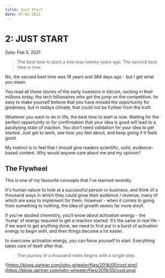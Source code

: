 ```yaml
---
title: Just Start
date: 07-02-2021
---
```


# 2: JUST START

Date: Feb 5, 2021

> The best time to plant a tree was twenty years ago. The second best time is now.

No, the second best time was 19 years and 364 days ago - but I get what you mean.

You read all these stories of the early investors in bitcoin, racking in their millions today, the tech billionaires who got the jump on the competition. Its easy to make yourself believe that you have missed the opportunity for greatness, but in todays climate, that could not be further from the truth

Whatever you want to do in life, the best time to start is now. Waiting for the perfect opportunity or for confirmation that your idea is good will lead to a paralysing state of inaction. You don’t need validation for your idea to get started. Just get to work, see how you feel about, and keep going if it feels good.

My instinct is to feel that I should give readers scientific, solid, evidence-based content. Why would anyone care about me and my opinion?

## The Flywheel

This is one of my favourite concepts that I've learned recently.

It's human nature to look at a successful person or business, and think of a thousand ways in which they could grow their audience / revenue, many of which are easy to implement for them. However - when it comes to going from something to nothing, the idea of growth seems far more aloof.  

If you’ve studied chemistry, you’ll know about activation energy - the ‘hump’ of energy required to get a reaction started. It’s the same in real life - if we want to get anything done, we need to first put in a burst of activation energy to begin with, and then things become a lot easier.

to overcome activation energy, you can force yourself to start. Everything takes care of itself after that.

> The journey of a thousand miles begins with a single step.

![https://blogs.gartner.com/john-wheeler/files/2016/05/cool.png](https://blogs.gartner.com/john-wheeler/files/2016/05/cool.png)